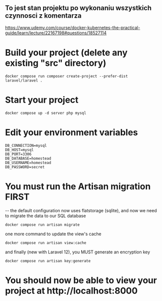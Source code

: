 ## To jest stan projektu po wykonaniu wszystkich czynnosci z komentarza
https://www.udemy.com/course/docker-kubernetes-the-practical-guide/learn/lecture/22167198#questions/18527114

# Build your project (delete any existing "src" directory)
`docker compose run composer create-project --prefer-dist laravel/laravel .`

# Start your project
`docker compose up -d server php mysql`

# Edit your environment variables
```
DB_CONNECTION=mysql
DB_HOST=mysql
DB_PORT=3306
DB_DATABASE=homestead
DB_USERNAME=homestead
DB_PASSWORD=secret
```
# You must run the Artisan migration FIRST
-- the default configuration now uses flatstorage (sqlite), and now we need to migrate the data to our SQL database

`docker compose run artisan migrate`

one more command to update the view's cache

`docker compose run artisan view:cache`

and finally (new with Laravel 12), you MUST generate an encryption key

`docker compose run artisan key:generate`

# You should now be able to view your project at http://localhost:8000
